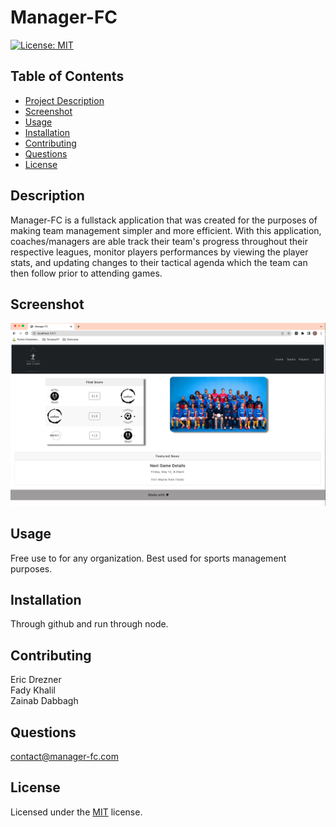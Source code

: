 # Manager-FC
[![License: MIT](https://img.shields.io/badge/License-MIT-yellow.svg)](https://opensource.org/licenses/MIT)
    
## Table of Contents
- [Project Description](#Description)
- [Screenshot](#Screenshot)
- [Usage](#Usage)
- [Installation](#Installation)
- [Contributing](#Contributing)
- [Questions](#Questions)
- [License](#License)

## Description
Manager-FC is a fullstack application that was created for the purposes of making team management simpler and more efficient. With this application, coaches/managers are able track their team's progress throughout their respective leagues, monitor players performances by viewing the player stats, and updating changes to their tactical agenda which the team can then follow prior to attending games.  

## Screenshot
![screenshot](./public/images/Screenshot%202023-05-10%20at%205.02.16%20PM.png)

## Usage
Free use to for any organization. Best used for sports management purposes. 

## Installation
Through github and run through node.

## Contributing
Eric Drezner <br>
Fady Khalil <br>
Zainab Dabbagh

## Questions
contact@manager-fc.com

## License
Licensed under the [MIT](https://choosealicense.com/licenses/mit/) license.
